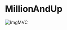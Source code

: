 # MillionAndUp

![ImgMVC](<img src="https://i.ibb.co/44vHdB0/architecture.png" alt="architecture" border="0">)
